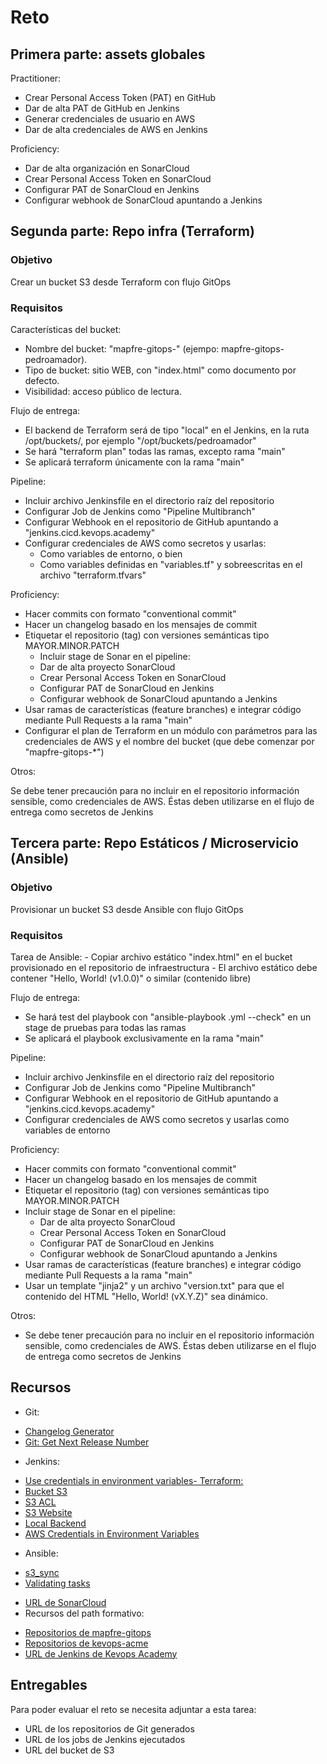 # Reto

## Primera parte: assets globales

Practitioner:

* Crear Personal Access Token (PAT) en GitHub
* Dar de alta PAT de GitHub en Jenkins
* Generar credenciales de usuario en AWS
* Dar de alta credenciales de AWS en Jenkins

Proficiency:

* Dar de alta organización en SonarCloud
* Crear Personal Access Token en SonarCloud
* Configurar PAT de SonarCloud en Jenkins
* Configurar webhook de SonarCloud apuntando a Jenkins

## Segunda parte: Repo infra (Terraform)

### Objetivo

Crear un bucket S3 desde Terraform con flujo GitOps

### Requisitos

Características del bucket:

* Nombre del bucket: "mapfre-gitops-" (ejempo: mapfre-gitops-pedroamador).
* Tipo de bucket: sitio WEB, con "index.html" como documento por defecto.
* Visibilidad: acceso público de lectura.

Flujo de entrega:

* El backend de Terraform será de tipo "local" en el Jenkins, en la ruta /opt/buckets/, por ejemplo "/opt/buckets/pedroamador"
* Se hará "terraform plan" todas las ramas, excepto rama "main"
* Se aplicará terraform únicamente con la rama "main"

Pipeline:

* Incluir archivo Jenkinsfile en el directorio raíz del repositorio
* Configurar Job de Jenkins como "Pipeline Multibranch"
* Configurar Webhook en el repositorio de GitHub apuntando a "jenkins.cicd.kevops.academy"
* Configurar credenciales de AWS como secretos y usarlas:
  - Como variables de entorno, o bien
  - Como variables definidas en "variables.tf" y sobreescritas en el archivo "terraform.tfvars"

Proficiency:

* Hacer commits con formato "conventional commit"
* Hacer un changelog basado en los mensajes de commit
* Etiquetar el repositorio (tag) con versiones semánticas tipo MAYOR.MINOR.PATCH
  - Incluir stage de Sonar en el pipeline:
  - Dar de alta proyecto SonarCloud
  - Crear Personal Access Token en SonarCloud
  - Configurar PAT de SonarCloud en Jenkins
  - Configurar webhook de SonarCloud apuntando a Jenkins
* Usar ramas de características (feature branches) e integrar código mediante Pull Requests a la rama "main"
* Configurar el plan de Terraform en un módulo con parámetros para las credenciales de AWS y el nombre del bucket (que debe comenzar por "mapfre-gitops-*")

Otros:

Se debe tener precaución para no incluir en el repositorio información sensible, como credenciales de AWS. Éstas deben utilizarse en el flujo de entrega como secretos de Jenkins

## Tercera parte: Repo Estáticos / Microservicio (Ansible)

### Objetivo

Provisionar un bucket S3 desde Ansible con flujo GitOps

### Requisitos

Tarea de Ansible: - Copiar archivo estático "index.html" en el bucket provisionado en el repositorio de infraestructura - El archivo estático debe contener "Hello, World! (v1.0.0)" o similar (contenido libre)

Flujo de entrega:

* Se hará test del playbook con "ansible-playbook .yml --check" en un stage de pruebas para todas las ramas
* Se aplicará el playbook exclusivamente en la rama "main"

Pipeline:

* Incluir archivo Jenkinsfile en el directorio raíz del repositorio
* Configurar Job de Jenkins como "Pipeline Multibranch"
* Configurar Webhook en el repositorio de GitHub apuntando a "jenkins.cicd.kevops.academy"
* Configurar credenciales de AWS como secretos y usarlas como variables de entorno

Proficiency:

* Hacer commits con formato "conventional commit"
* Hacer un changelog basado en los mensajes de commit
* Etiquetar el repositorio (tag) con versiones semánticas tipo MAYOR.MINOR.PATCH
* Incluir stage de Sonar en el pipeline:
  - Dar de alta proyecto SonarCloud
  - Crear Personal Access Token en SonarCloud
  - Configurar PAT de SonarCloud en Jenkins
  - Configurar webhook de SonarCloud apuntando a Jenkins
* Usar ramas de características (feature branches) e integrar código mediante Pull Requests a la rama "main"
* Usar un template "jinja2" y un archivo "version.txt" para que el contenido del HTML "Hello, World! (vX.Y.Z)" sea dinámico.

Otros:

* Se debe tener precaución para no incluir en el repositorio información sensible, como credenciales de AWS. Éstas deben utilizarse en el flujo de entrega como secretos de Jenkins

## Recursos

* Git:
- [Changelog Generator](https://github.com/ayudadigital/dc-git-changelog-generator) 
- [Git: Get Next Release Number](https://github.com/ayudadigital/dc-get-next-release-number)
* Jenkins:
- [Use credentials in environment variables- Terraform:](https://stackoverflow.com/questions/48182807/jenkins-use-withcredentials-in-global-environment-section)
- [Bucket S3](https://registry.terraform.io/providers/hashicorp/aws/latest/docs/resources/s3_bucket)
- [S3 ACL](https://registry.terraform.io/providers/hashicorp/aws/latest/docs/resources/s3_bucket_acl)
- [S3 Website](https://registry.terraform.io/providers/hashicorp/aws/latest/docs/resources/s3_bucket_website_configuration)
- [Local Backend](https://www.terraform.io/language/settings/backends/local)
- [AWS Credentials in Environment Variables](https://registry.terraform.io/providers/hashicorp/aws/latest/docs#environment-variables)
* Ansible:
- [s3_sync](https://registry.terraform.io/providers/hashicorp/aws/latest/docs/resources/s3_bucket)
- [Validating tasks](https://docs.ansible.com/ansible/latest/user_guide/playbooks_checkmode.html)
* [URL de SonarCloud](https://sonarcloud.io/)
* Recursos del path formativo:
- [Repositorios de mapfre-gitops](https://github.com/mapfre-gitops)
- [Repositorios de kevops-acme](https://github.com/kevops-acme)
- [URL de Jenkins de Kevops Academy](http://jenknis.cicd.kevops.academy:8080/)

## Entregables

Para poder evaluar el reto se necesita adjuntar a esta tarea:

* URL de los repositorios de Git generados
* URL de los jobs de Jenkins ejecutados
* URL del bucket de S3